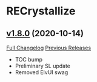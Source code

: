 # RECrystallize

## [v1.8.0](https://github.com/AcidWeb/RECrystallize/tree/v1.8.0) (2020-10-14)
[Full Changelog](https://github.com/AcidWeb/RECrystallize/compare/v1.7.1...v1.8.0) [Previous Releases](https://github.com/AcidWeb/RECrystallize/releases)

- TOC bump  
- Preliminary SL update  
- Removed ElvUI swag  
